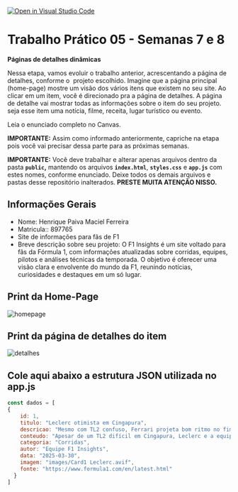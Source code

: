 [![Open in Visual Studio Code](https://classroom.github.com/assets/open-in-vscode-2e0aaae1b6195c2367325f4f02e2d04e9abb55f0b24a779b69b11b9e10269abc.svg)](https://classroom.github.com/online_ide?assignment_repo_id=20903747&assignment_repo_type=AssignmentRepo)
# Trabalho Prático 05 - Semanas 7 e 8

**Páginas de detalhes dinâmicas**

Nessa etapa, vamos evoluir o trabalho anterior, acrescentando a página de detalhes, conforme o  projeto escolhido. Imagine que a página principal (home-page) mostre um visão dos vários itens que existem no seu site. Ao clicar em um item, você é direcionado pra a página de detalhes. A página de detalhe vai mostrar todas as informações sobre o item do seu projeto. seja esse item uma notícia, filme, receita, lugar turístico ou evento.

Leia o enunciado completo no Canvas. 

**IMPORTANTE:** Assim como informado anteriormente, capriche na etapa pois você vai precisar dessa parte para as próximas semanas. 

**IMPORTANTE:** Você deve trabalhar e alterar apenas arquivos dentro da pasta **`public`,** mantendo os arquivos **`index.html`**, **`styles.css`** e **`app.js`** com estes nomes, conforme enunciado. Deixe todos os demais arquivos e pastas desse repositório inalterados. **PRESTE MUITA ATENÇÃO NISSO.**

## Informações Gerais

- Nome: Henrique Paiva Maciel Ferreira
- Matricula:: 897765
- Site de informações para fãs de F1
- Breve descrição sobre seu projeto: O F1 Insights é um site voltado para fãs da Fórmula 1, com informações atualizadas sobre corridas, equipes, pilotos e análises técnicas da temporada. O objetivo é oferecer uma visão clara e envolvente do mundo da F1, reunindo notícias, curiosidades e destaques em um só lugar.

## Print da Home-Page

![homepage](C:\Users\rickp\github-classroom\ICEI-DIW-PSG\trabalho-pratico-si-semana-7-rickpaivacmd\public\images\homepage.png)

## Print da página de detalhes do item

![detalhes](C:\Users\rickp\github-classroom\ICEI-DIW-PSG\trabalho-pratico-si-semana-7-rickpaivacmd\public\images\Detalhes.png)

## Cole aqui abaixo a estrutura JSON utilizada no app.js

```javascript
const dados = [
{
    id: 1,
    titulo: "Leclerc otimista em Cingapura",
    descricao: "Mesmo com TL2 confuso, Ferrari projeta bom ritmo no fim de semana.",
    conteudo: "Apesar de um TL2 difícil em Cingapura, Leclerc e a equipe demonstraram confiança no acerto para quali e corrida. Foco em janelas de pneus e stints longos.",
    categoria: "Corridas",
    autor: "Equipe F1 Insights",
    data: "2025-03-30",
    imagem: "images/Card1 Leclerc.avif",
    fonte: "https://www.formula1.com/en/latest.html"
  }
]
```